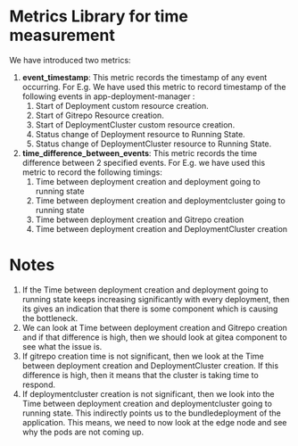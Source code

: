 <!---
  SPDX-FileCopyrightText: (C) 2024 Intel Corporation
  SPDX-License-Identifier: Apache-2.0
-->

# Metrics Library for time measurement

We have introduced two metrics:
1. **event_timestamp**: This metric records the timestamp of any event occurring.
    For E.g. We have used this metric to record timestamp of the following
    events in app-deployment-manager :
    1. Start of Deployment custom resource creation.
    2. Start of Gitrepo Resource creation.
    3. Start of DeploymentCluster custom resource creation.
    4. Status change of Deployment resource to Running State.
    5. Status change of DeploymentCluster resource to Running State.
2. **time_difference_between_events**: This metric records the time difference
between 2 specified events.
    For E.g. we have used this metric to record the following timings:
    1. Time between deployment creation and deployment going to running state
    2. Time between deployment creation and deploymentcluster going to running state
    3. Time between deployment creation and Gitrepo creation
    4. Time between deployment creation and DeploymentCluster creation

# **Notes**

1. If the Time between deployment creation and deployment going to running
state keeps increasing significantly with every deployment, then its gives an
indication that there is some component which is causing the bottleneck.
2. We can look at Time between deployment creation and Gitrepo creation and if
that difference is high, then we should look at gitea component to see what the
issue is.
3. If gitrepo creation time is not significant, then we look at the Time between
deployment creation and DeploymentCluster creation. If this difference is high,
then it means that the cluster is taking time to respond.
4. If deploymentcluster creation is not significant, then we look into the Time
between deployment creation and deploymentcluster going to running state. This
indirectly points us to the bundledeployment of the application. This means, we
need to now look at the edge node and see why the pods are not coming up. 
